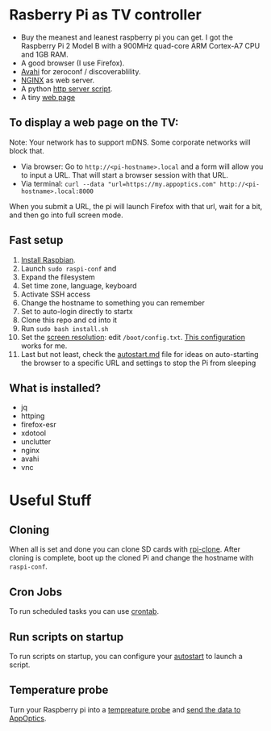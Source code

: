 # Rasberry Pi as TV controller

- Buy the meanest and leanest raspberry pi you can get. I got the Raspberry Pi 2 Model B with a 900MHz quad-core ARM Cortex-A7 CPU and 1GB RAM.
- A good browser (I use Firefox). 
- [Avahi](https://en.wikipedia.org/wiki/Avahi_(software)) for zeroconf / discoverablility.
- [NGINX](https://www.raspberrypi.org/documentation/remote-access/web-server/nginx.md) as web server.
- A python [http server script](https://github.com/librato/raspberry-pi/blob/master/http_server.py). 
- A tiny [web page](https://github.com/librato/raspberry-pi/blob/master/index.html)

## To display a web page on the TV:

Note: Your network has to support mDNS. Some corporate networks will block that.

- Via browser: Go to `http://<pi-hostname>.local` and a form will allow you to input a URL. That will start a browser session with that URL.
- Via terminal: `curl --data "url=https://my.appoptics.com" http://<pi-hostname>.local:8000`

When you submit a URL, the pi will launch Firefox with that url, wait for a bit, and then go into full screen mode.

## Fast setup

1. [Install Raspbian](https://www.raspberrypi.org/documentation/installation/installing-images/).
1. Launch `sudo raspi-conf` and 
  1. Expand the filesystem
  2. Set time zone, language, keyboard
  2. Activate SSH access
  3. Change the hostname to something you can remember
  4. Set to auto-login directly to startx
1. Clone this repo and cd into it
1. Run `sudo bash install.sh`
1. Set the [screen resolution](http://elinux.org/RPiconfig ): edit `/boot/config.txt`. [This configuration](config.txt) works for me.
1. Last but not least, check the [autostart.md](autostart.md) file for ideas on auto-starting the browser to a specific URL and settings to stop the Pi from sleeping

## What is installed?

* jq
* httping
* firefox-esr
* xdotool
* unclutter
* nginx
* avahi
* vnc

# Useful Stuff

## Cloning
When all is set and done you can clone SD cards with [rpi-clone](https://github.com/billw2/rpi-clone). 
After cloning is complete, boot up the cloned Pi and change the hostname with `raspi-conf`.
## Cron Jobs
To run scheduled tasks you can use [crontab](https://www.raspberrypi.org/documentation/linux/usage/cron.md).
## Run scripts on startup
To run scripts on startup, you can configure your [autostart](autostart.md) to launch a script. 
## Temperature probe
Turn your Raspberry pi into a [tempreature probe](https://learn.adafruit.com/adafruits-raspberry-pi-lesson-11-ds18b20-temperature-sensing/overview) and [send the data to AppOptics](temperature.md).

